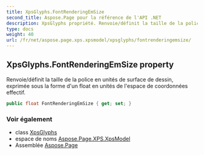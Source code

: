 ```yaml
---
title: XpsGlyphs.FontRenderingEmSize
second_title: Aspose.Page pour la référence de l'API .NET
description: XpsGlyphs propriété. Renvoie/définit la taille de la police en unités de surface de dessin exprimée sous la forme dun float en unités de lespace de coordonnées effectif.
type: docs
weight: 40
url: /fr/net/aspose.page.xps.xpsmodel/xpsglyphs/fontrenderingemsize/
---
```

## XpsGlyphs.FontRenderingEmSize property

Renvoie/définit la taille de la police en unités de surface de dessin, exprimée sous la forme d'un float en unités de l'espace de coordonnées effectif.

```csharp
public float FontRenderingEmSize { get; set; }
```

### Voir également

* class [XpsGlyphs](../)
* espace de noms [Aspose.Page.XPS.XpsModel](../../xpsglyphs/)
* Assemblée [Aspose.Page](../../../)


